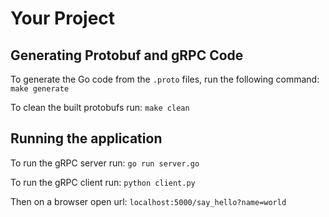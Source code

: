 # Your Project

## Generating Protobuf and gRPC Code

To generate the Go code from the `.proto` files, run the following command:
`make generate`

To clean the built protobufs run:
`make clean`

## Running the application

To run the gRPC server run:
`go run server.go`

To run the gRPC client run:
`python client.py`

Then on a browser open url:
`localhost:5000/say_hello?name=world`
